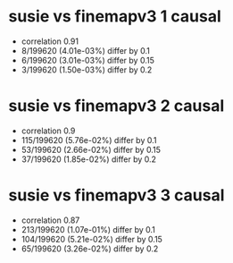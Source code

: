 # susie vs finemapv3  1 causal

- correlation 0.91
- 8/199620 (4.01e-03%) differ by 0.1
- 6/199620 (3.01e-03%) differ by 0.15
- 3/199620 (1.50e-03%) differ by 0.2


# susie vs finemapv3  2 causal

- correlation 0.9
- 115/199620 (5.76e-02%) differ by 0.1
- 53/199620 (2.66e-02%) differ by 0.15
- 37/199620 (1.85e-02%) differ by 0.2


# susie vs finemapv3  3 causal

- correlation 0.87
- 213/199620 (1.07e-01%) differ by 0.1
- 104/199620 (5.21e-02%) differ by 0.15
- 65/199620 (3.26e-02%) differ by 0.2


